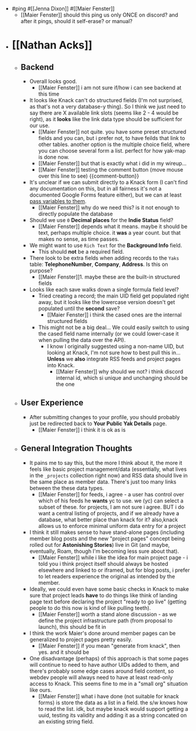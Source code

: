 - #ping #[[Jenna Dixon]] #[[Maier Fenster]]
    - [[Maier Fenster]] should this ping us only ONCE on discord? and after it pings, should it self-erase? or manual?
- # [[Nathan Acks]]
    - ## Backend
        - Overall looks good.
            - [[Maier Fenster]] i am not sure if/how i can see backend at this time
        - It looks like Knack can't do structured fields (I'm not surprised, as that's not a very database-y thing). So I think we just need to say there are X available link slots (seems like 2 - 4 would be right), as it __looks__ like the link data type should be sufficient for our use.
            - [[Maier Fenster]] not quite. you have some preset structured fields and you can, but i prefer not, to have feilds that link to other tables. another option is the multiple choice field, where you can choose several form a list. perfect for how yak-map is done now.
            - [[Maier Fenster]] but that is exactly what i did in my wireup...
            - [[Maier Fenster]] testing the comment button (move mouse over this line to see) {{comment-button}}
        - It's unclear if we can submit directly to a Knack form (I can't find any documentation on this, but in all fairness it's not a documented Google Forms feature either), but we can at least [pass variables to them](https://support.knack.com/hc/en-us/articles/115000997068-How-to-Use-URL-Variables-to-Pre-Populate-a-Form).
            - [[Maier Fenster]] why do we need this? is it not enough to directly populate the database
        - Should we use `0` **Decimal places** for the **Indie Status** field?
            - [[Maier Fenster]] depends what it means. maybe it should be text, perhaps multiple choice. it __was__ a year count. but that makes no sense, as time passes. 
        - We might want to use `Rich Text` for the **Background Info** field.
            - This should __not__ be a required field.
        - There look to be extra fields when adding records to the `Yaks` table: **TelephoneNumber**, **Company**, **Address**. Is this on purpose?
            - [[Maier Fenster]]1. maybe these are the built-in structured fields
        - Looks like each save walks down a single formula field level?
            - Tried creating a record; the main UID field get populated right away, but it looks like the lowercase version doesn't get populated until the __second__ save?
                - [[Maier Fenster]] i think the cased ones are the internal structured fields
            - This might not be a big deal... We could easily switch to using the cased field name internally (or we could lower-case it when pulling the data over the API).
                - I know I originally suggested using a non-name UID, but looking at Knack, I'm not sure how to best pull this in... __Unless__ we __also__ integrate RSS feeds and project pages into Knack.
                    - [[Maier Fenster]] why should we not? i think discord internal id, which si unique and unchanging should be the one
    - ## User Experience
        - After submitting changes to your profile, you should probably just be redirected back to **Your Public Yak Details** page.
            - [[Maier Fenster]] i think it is ok as is 
    - ## General Integration Thoughts
        - It pains me to say this, but the more I think about it, the more it feels like basic project management/data (essentially, what lives in the `_projects` collection right now) and RSS data should live in the same place as member data. There's just too many links between the these data types.
            - [[Maier Fenster]] for feeds, i agree - a user has control over which of his feeds he **wants** yc to use. we (yc) can select a subset of these. for projects, I am not sure i agree. BUT i do want a central listing of projects, and if we already have a database, what better place than knack for it? also,knack allows us to enforce minimal uniform data entry for a project 
        - I think it still makes sense to have stand-alone pages (including member blog posts and the new "project pages" concept being rolled out for __Astonishing Stories__) live in Git (and maybe, eventually, Roam, though I'm becoming less sure about that).
            - [[Maier Fenster]] while i like the idea for main project page - i told you i think project itself should always be hosted elsewhere and linked to or iframed, but for blog posts, i prefer to let readers experience the original as intended by the member.
        - Ideally, we could even have some basic checks in Knack to make sure that project leads __have__ to do things like think of landing page text before declaring the project "ready to go live" (getting people to do this now is kind of like pulling teeth).
            - [[Maier Fenster]] worth a stand alone discussion - as we define the project infrastructure path (from proposal to launch), this should be fit in
        - I think the work Maier's done around member pages can be generalized to project pages pretty easily.
            - [[Maier Fenster]] if you mean "generate from knack", then yes. and it should be
        - One disadvantage (perhaps) of this approach is that some pages will continue to need to have author UIDs added to them, and there's probably some edge cases around field content, so webdev people will always need to have at least read-only access to Knack. This seems fine to me in a "small org" situation like ours.
            - [[Maier Fenster]] what i have done (not suitable for knack forms) is store the data as a list in a field. the s/w knows how to read the list. idk, but maybe knack would support getting a uuid, testing its validity and adding it as a string concated on an existing string field.
